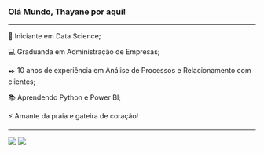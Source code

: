 ### Olá Mundo, Thayane por aqui!

---

🏢 Iniciante em Data Science;

💻 Graduanda em Administração de Empresas;

✒️ 10 anos de experiência em  Análise de Processos e Relacionamento com clientes;

📚 Aprendendo Python e Power BI;

⚡ Amante da praia e gateira de coração!

---

[![](https://img.shields.io/badge/Linkedin-9ed0d5)](https://www.linkedin.com/in/thayane-moreira/)
[![](https://img.shields.io/badge/Instagram-eebcc1)](https://www.instagram.com/thayanesm/)

